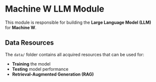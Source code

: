 # Machine W LLM Module

This module is responsible for building the **Large Language Model (LLM)** for **Machine W**.

## Data Resources

The `data/` folder contains all acquired resources that can be used for:
- **Training** the model
- **Testing** model performance
- **Retrieval-Augmented Generation (RAG)**